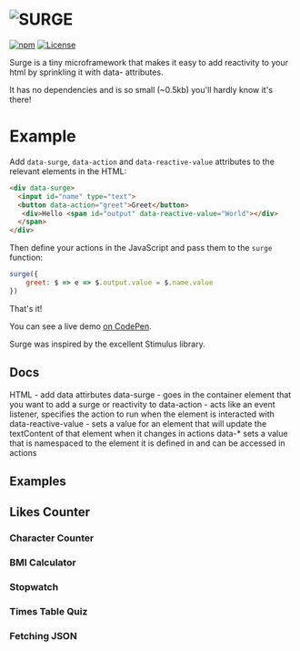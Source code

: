 #  ![SURGE](https://github.com/daz4126/surge/assets/16646/125e908c-5bcc-4819-ac27-17cff98770ba)
[![npm](https://img.shields.io/npm/v/@daz4126/surge?color=222222)](https://www.npmjs.com/package/@daz4126/surge)
[![License](https://img.shields.io/badge/License-Unlicense-222222)](#license)

Surge is a tiny microframework that makes it easy to add reactivity to your html by sprinkling it with data- attributes.

It has no dependencies and is so small (~0.5kb) you'll hardly know it's there!

# Example

Add `data-surge`, `data-action` and `data-reactive-value` attributes to the relevant elements in the HTML:

```html
<div data-surge>
  <input id="name" type="text">
  <button data-action="greet">Greet</button>
   <div>Hello <span id="output" data-reactive-value="World"></div>
  </span>
</div>
```

Then define your actions in the JavaScript and pass them to the `surge` function:

```javascript
surge({
    greet: $ => e => $.output.value = $.name.value
})
```
That's it!

You can see a live demo [on CodePen](https://codepen.io/daz4126/pen/YzMdbra).

Surge was inspired by the excellent Stimulus library.

## Docs

HTML - add data attirbutes
data-surge - goes in the container element that you want to add a surge or reactivity to
data-action - acts like an event listener, specifies the action to run when the element is interacted with
data-reactive-value - sets a value for an element that will update the textContent of that element when it changes in actions
data-* sets a value that is namespaced to the element it is defined in and can be accessed in actions

## Examples

## Likes Counter

### Character Counter

### BMI Calculator

### Stopwatch

### Times Table Quiz

### Fetching JSON
